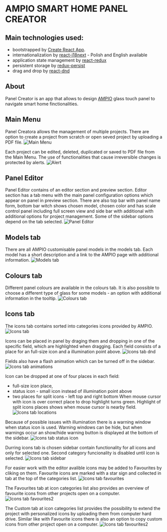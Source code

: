 # AMPIO SMART HOME PANEL CREATOR

## Main technologies used:

* bootstrapped by [Create React App](https://github.com/facebook/create-react-app).
* internationalization by [react-i18next](https://github.com/i18next/react-i18next) - Polish and English available
* application state management by [react-redux](https://github.com/reduxjs/react-redux)
* persistent storage by [redux-persist](https://github.com/rt2zz/redux-persist)
* drag and drop by [react-dnd](https://github.com/react-dnd/react-dnd/)

## About

Panel Creator is an app that allows to design [AMPIO](https://ampio.pl/en/ampio-smarthome-homepage/) glass touch panel to navigate smart home finctionalities. 


## Main Menu

Panel Creatora allows the management of multiple projects. There are option to create a project from scratch or open seved project by uploading a PDF file. 
![Main Menu](https://github.com/KrynickiJarek/kreatorpaneli/blob/43f585d3e7a327e6d104b3beb355e63e80a140e9/src/assets/readme/01_main_menu.png)

Each project can be edited, deleted, duplicated or saved to PDF file from the Main Menu.
The use of functionalities that cause irreversible changes is protected by alerts.
![Alert](https://github.com/KrynickiJarek/kreatorpaneli/blob/b6de404c5bca02ebb2e7343213465980144fa8d8/src/assets/readme/02_alert.png)

## Panel Editor

Panel Editor contains of an editor section and preview section. Editor section has a tab menu with the main panel configuration options which appear on 
panel in preview section. There are also top bar with panel name form, bottom bar witch shows chosen model, chosen color and has scale control panel including 
full screen view and side bar with additional with additional options for project management. Some of the sidebar options depend on the tab selected.
![Panel Editor](https://github.com/KrynickiJarek/kreatorpaneli/blob/1f33545dcc00e6110318fc368f5265ecec3e1ed0/src/assets/readme/03_panel_editor.png)

## Models tab

There are all AMPIO customisable panel models in the models tab. Each model has a short description and a link to the AMPIO page with additional information.
![Models tab](https://github.com/KrynickiJarek/kreatorpaneli/blob/1f33545dcc00e6110318fc368f5265ecec3e1ed0/src/assets/readme/04_models_tab.png)

## Colours tab

Different panel colours are available in the colours tab. It is also possible to choose a different type of glass for some models - an option with additional information in the tooltip.
![Colours tab](https://github.com/KrynickiJarek/kreatorpaneli/blob/1f33545dcc00e6110318fc368f5265ecec3e1ed0/src/assets/readme/05_colours_tab.png)

## Icons tab

The icons tab contains sorted into categories icons provided by AMPIO.
![Icons tab](https://github.com/KrynickiJarek/kreatorpaneli/blob/1f33545dcc00e6110318fc368f5265ecec3e1ed0/src/assets/readme/06_icons_tab.png)

Icons can be placed in panel by draging them and dropping in one of the specific field, which are highlighted when dragging. Each field consists of a place for an full-size icon and a illumination point above.
![Icons tab dnd](https://github.com/KrynickiJarek/kreatorpaneli/blob/1f33545dcc00e6110318fc368f5265ecec3e1ed0/src/assets/readme/07_icons_tab_dnd.png)

Fields also have a flash animation which can be turned off in the sidebar.
![Icons tab animations](https://github.com/KrynickiJarek/kreatorpaneli/blob/b74781b8ad7c832645aa580e2eb994e1645063a6/src/assets/readme/08_icons_tab_animations.gif)

Icon can be dropped at one of four places in each field: 
* full-size icon place, 
* status icon - small icon instead of illumination point above
* two places for split icons - left top and right bottom
When mouse cursor with icon is over correct place to drop highlight turns green. Highlight of split icons places shows when mouse cursor is nearby field. 
![Icons tab locations](https://github.com/KrynickiJarek/kreatorpaneli/blob/a39630b6c3b96778b6b37122ef3b9268995a9de9/src/assets/readme/09_icons_tab_locations.gif)

Because of possible issues with illumination there is a warning window when status icon is used. Warning windows can be hide, but when warnings occur an show/hide warning button is displayed at the bottom of the sidebar.
![Icons tab status icon](https://github.com/KrynickiJarek/kreatorpaneli/blob/d6cc6c4159c453f8852587e7a09f4c1c14cd89a2/src/assets/readme/10_icons_tab_status_icon.gif)

Durring icons tab is chosen sidebar contain functionality for all icons and only for selected one. Second category funcionality is disabled until icon is selected.
![Icons tab sidebar](https://github.com/KrynickiJarek/kreatorpaneli/blob/b1aff8a6156f0a7ca0a71b8de697914a2a8d21fc/src/assets/readme/11_icons_tab_sidebar.png)

For easier work with the editor avalible icons may be added to Favourites by cliking on them. Favourite icons are marked with a star sign and collected in tab at the top of the categories list.
![Icons tab favourites](https://github.com/KrynickiJarek/kreatorpaneli/blob/b1aff8a6156f0a7ca0a71b8de697914a2a8d21fc/src/assets/readme/12_icons_tab_favourites.png)

The Favourites tab at icon categories list also provides an overview of favourite icons from other projects open on a computer.
![Icons tab favourites2](https://github.com/KrynickiJarek/kreatorpaneli/blob/b1aff8a6156f0a7ca0a71b8de697914a2a8d21fc/src/assets/readme/13_icons_tab_favourites2.png)

The Custom tab at icon categories list provides the possibility to extend the project with personalized icons by uploading them from computer hard drive. Similar like with Favourite icons there is also an option to copy custom icons from other project  open on a computer.
![Icons tab favourites2](https://github.com/KrynickiJarek/kreatorpaneli/blob/b1aff8a6156f0a7ca0a71b8de697914a2a8d21fc/src/assets/readme/14_icons_tab_custom.png)
